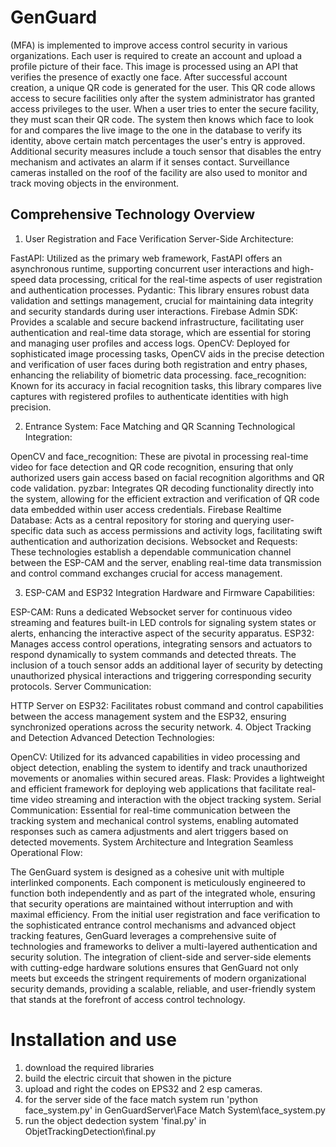 # GenGuard
(MFA) is implemented to improve access control security in various organizations. Each user is required to create an account and upload a profile picture of their face. This image is processed using an API that verifies the presence of exactly one face. After successful account creation, a unique QR code is generated for the user. This QR code allows access to secure facilities only after the system administrator has granted access privileges to the user. When a user tries to enter the secure facility, they must scan their QR code. The system then knows which face to look for and compares the live image to the one in the database to verify its identity, above certain match percentages the user's entry is approved. Additional security measures include a touch sensor that disables the entry mechanism and activates an alarm if it senses contact. Surveillance cameras installed on the roof of the facility are also used to monitor and track moving objects in the environment.


## Comprehensive Technology Overview
1. User Registration and Face Verification
Server-Side Architecture:

FastAPI: Utilized as the primary web framework, FastAPI offers an asynchronous runtime, supporting concurrent user interactions and high-speed data processing, critical for the real-time aspects of user registration and authentication processes.
Pydantic: This library ensures robust data validation and settings management, crucial for maintaining data integrity and security standards during user interactions.
Firebase Admin SDK: Provides a scalable and secure backend infrastructure, facilitating user authentication and real-time data storage, which are essential for storing and managing user profiles and access logs.
OpenCV: Deployed for sophisticated image processing tasks, OpenCV aids in the precise detection and verification of user faces during both registration and entry phases, enhancing the reliability of biometric data processing.
face_recognition: Known for its accuracy in facial recognition tasks, this library compares live captures with registered profiles to authenticate identities with high precision.

2. Entrance System: Face Matching and QR Scanning
Technological Integration:

OpenCV and face_recognition: These are pivotal in processing real-time video for face detection and QR code recognition, ensuring that only authorized users gain access based on facial recognition algorithms and QR code validation.
pyzbar: Integrates QR decoding functionality directly into the system, allowing for the efficient extraction and verification of QR code data embedded within user access credentials.
Firebase Realtime Database: Acts as a central repository for storing and querying user-specific data such as access permissions and activity logs, facilitating swift authentication and authorization decisions.
Websocket and Requests: These technologies establish a dependable communication channel between the ESP-CAM and the server, enabling real-time data transmission and control command exchanges crucial for access management.

3. ESP-CAM and ESP32 Integration
Hardware and Firmware Capabilities:

ESP-CAM: Runs a dedicated Websocket server for continuous video streaming and features built-in LED controls for signaling system states or alerts, enhancing the interactive aspect of the security apparatus.
ESP32: Manages access control operations, integrating sensors and actuators to respond dynamically to system commands and detected threats. The inclusion of a touch sensor adds an additional layer of security by detecting unauthorized physical interactions and triggering corresponding security protocols.
Server Communication:

HTTP Server on ESP32: Facilitates robust command and control capabilities between the access management system and the ESP32, ensuring synchronized operations across the security network.
4. Object Tracking and Detection
Advanced Detection Technologies:

OpenCV: Utilized for its advanced capabilities in video processing and object detection, enabling the system to identify and track unauthorized movements or anomalies within secured areas.
Flask: Provides a lightweight and efficient framework for deploying web applications that facilitate real-time video streaming and interaction with the object tracking system.
Serial Communication: Essential for real-time communication between the tracking system and mechanical control systems, enabling automated responses such as camera adjustments and alert triggers based on detected movements.
System Architecture and Integration
Seamless Operational Flow:

The GenGuard system is designed as a cohesive unit with multiple interlinked components. Each component is meticulously engineered to function both independently and as part of the integrated whole, ensuring that security operations are maintained without interruption and with maximal efficiency.
From the initial user registration and face verification to the sophisticated entrance control mechanisms and advanced object tracking features, GenGuard leverages a comprehensive suite of technologies and frameworks to deliver a multi-layered authentication and security solution.
The integration of client-side and server-side elements with cutting-edge hardware solutions ensures that GenGuard not only meets but exceeds the stringent requirements of modern organizational security demands, providing a scalable, reliable, and user-friendly system that stands at the forefront of access control technology.


# Installation and use

1. download the required libraries
2. build the electric circuit that showen in the picture
3. upload and right the codes on EPS32 and 2 esp cameras.
4. for the server side of the face match system run 'python face_system.py' in GenGuardServer\Face Match System\face_system.py
5. run the object dedection system 'final.py' in ObjetTrackingDetection\final.py
